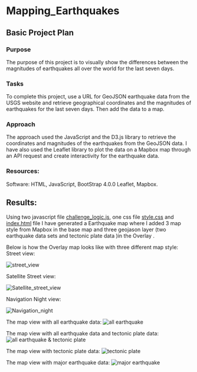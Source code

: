 # Mapping_Earthquakes

## Basic Project Plan 

### Purpose
 The purpose of this project is to visually show the differences between the magnitudes of earthquakes all over the world for the last seven days.

### Tasks 
To complete this project, use a URL for GeoJSON earthquake data from the USGS website and retrieve geographical coordinates and the magnitudes of earthquakes for the last seven days. Then add the data to a map.

### Approach 
The approach used the JavaScript and the D3.js library to retrieve the coordinates and magnitudes of the earthquakes from the GeoJSON data. I have also used the Leaflet library to plot the data on a Mapbox map through an API request and create interactivity for the earthquake data.

### Resources:

Software: HTML, JavaScript, BootStrap 4.0.0
Leaflet, Mapbox.


## Results: 


Using two javascript file [challenge_logic.js](), one css file [style.css]() and [index.html]() file I have generated a Earthquake map where I added 3 map style from Mapbox in the base map and three geojason layer (two earthquake data sets and tectonic plate data )in the Overlay .

Below is how the Overlay map looks like with three different map style:
Street view:

![street_view]()

Satellite Street view:

![Satellite_street_view]()

Navigation Night view:

![Navigation_night]()



The map view with all earthquake data:
![all earthquake]()

The map view with all earthquake data and tectonic plate data:
![all earthquake & tectonic plate]()

The map view with tectonic plate  data:
![tectonic plate]()

The map view with major earthquake data:
![major earthquake ]()




